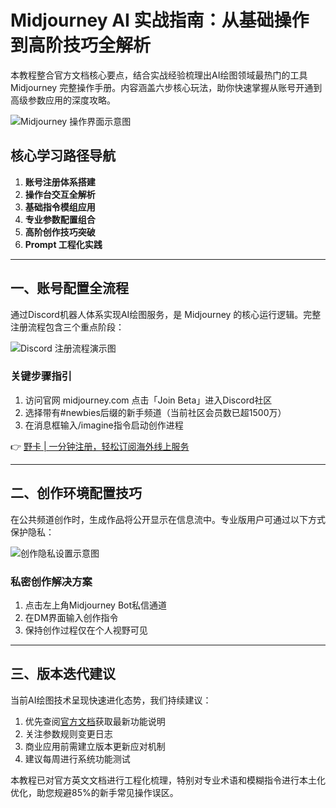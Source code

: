 # Midjourney AI 实战指南：从基础操作到高阶技巧全解析

本教程整合官方文档核心要点，结合实战经验梳理出AI绘图领域最热门的工具 Midjourney 完整操作手册。内容涵盖六步核心玩法，助你快速掌握从账号开通到高级参数应用的深度攻略。

![Midjourney 操作界面示意图](https://internal-api-drive-stream.feishu.cn/space/api/box/stream/download/v2/cover/Rsu9bhOEwoEQ5lxIgPvcX4nZntd/?fallback_source=1&height=1280&mount_node_token=SQqodPLa8ogaK5x3hPdcXjdpn3d&mount_point=docx_image&policy=equal&width=1280)

## 核心学习路径导航

1. **账号注册体系搭建**
2. **操作台交互全解析**
3. **基础指令模组应用**
4. **专业参数配置组合**
5. **高阶创作技巧突破**
6. **Prompt 工程化实践**

---

## 一、账号配置全流程
通过Discord机器人体系实现AI绘图服务，是 Midjourney 的核心运行逻辑。完整注册流程包含三个重点阶段：

![Discord 注册流程演示图](https://internal-api-drive-stream.feishu.cn/space/api/box/stream/download/v2/cover/Ur9abWrMxouSDoxDMbIc6WAZnZc/?fallback_source=1&height=1280&mount_node_token=UTevdsetwoEuJ1xZsrvcJwDqnGg&mount_point=docx_image&policy=equal&width=1280)

### 关键步骤指引
1. 访问官网 midjourney.com 点击「Join Beta」进入Discord社区
2. 选择带有#newbies后缀的新手频道（当前社区会员数已超1500万）
3. 在消息框输入/imagine指令启动创作进程

👉 [野卡 | 一分钟注册，轻松订阅海外线上服务](https://bbtdd.com/yeka)

---

## 二、创作环境配置技巧
在公共频道创作时，生成作品将公开显示在信息流中。专业版用户可通过以下方式保护隐私：

![创作隐私设置示意图](https://internal-api-drive-stream.feishu.cn/space/api/box/stream/download/v2/cover/MW4Wby6l3oYUqwxgjLocIQIGnQe/?fallback_source=1&height=1280&mount_node_token=F2c6dIhCuoUvwax6VW4cHxxZnIf&mount_point=docx_image&policy=equal&width=1280)

### 私密创作解决方案
1. 点击左上角Midjourney Bot私信通道
2. 在DM界面输入创作指令
3. 保持创作过程仅在个人视野可见

---

## 三、版本迭代建议
当前AI绘图技术呈现快速进化态势，我们持续建议：

1. 优先查阅[官方文档](https://docs.midjourney.com/)获取最新功能说明
2. 关注参数规则变更日志
3. 商业应用前需建立版本更新应对机制
4. 建议每周进行系统功能测试

本教程已对官方英文文档进行工程化梳理，特别对专业术语和模糊指令进行本土化优化，助您规避85%的新手常见操作误区。